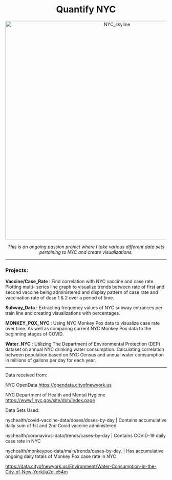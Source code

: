 <h1 align="center"> Quantify NYC </h1>


<p align="center">
<img width="682" alt="NYC_skyline" src="https://user-images.githubusercontent.com/105014836/182941043-9625962d-cece-452e-a9b5-bc344692b5c5.png"></p>



<p align="center"><i>This is an ongoing passion project where I take various different data sets pertaining to NYC and create visualizations.</i></p>

<hr>

<h3>Projects:</h3>


<b>Vaccine/Case_Rate </b> : Find correlation with NYC vaccine and case rate. Plotting multi- series line graph to visualize trends between rate of first and second vaccine being administered and display pattern of case rate and vaccination rate of dose 1 & 2 over a period of time. 

<b>Subway_Data</b> : Extracting frequency values of NYC subway entrances per train line and creating visualizations with percentages.

<b>MONKEY_POX_NYC</b> : Using NYC Monkey Pox data to visualize case rate over time. As well as comparing current NYC Monkey Pox data to the beginning stages of COVID. 

<b>Water_NYC</b> : Utilizing The Department of Environmental Protection (DEP) dataset on annual NYC drinking water consumption. Calculating correlation between population based on NYC Census and annual water comsumption in millions of gallons per day for each year. 


<hr>

Data received from:

NYC OpenData https://opendata.cityofnewyork.us

NYC Department of Health and Mental Hygiene https://www1.nyc.gov/site/doh/index.page




Data Sets Used:

nychealth/covid-vaccine-data/doses/doses-by-day | Contains accumulative daily sum of 1st and 2nd Covid vaccine administered

nychealth/coronavirus-data/trends/cases-by-day | Contains COVID-19 daily case rate in NYC

nychealth/monkeypox-data/main/trends/cases-by-day. | Has accumulative ongoing daily totals of Monkey Pox case rate in NYC

https://data.cityofnewyork.us/Environment/Water-Consumption-in-the-City-of-New-York/ia2d-e54m

